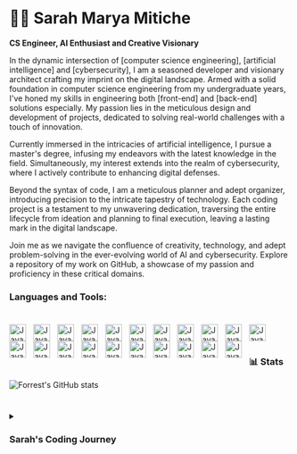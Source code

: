 # 👩‍💻 Sarah Marya Mitiche
**CS Engineer, AI Enthusiast and Creative Visionary**

In the dynamic intersection of [computer science engineering], [artificial intelligence] and [cybersecurity], I am a seasoned developer and visionary architect crafting my imprint on the digital landscape. Armed with a solid foundation in computer science engineering from my undergraduate years, I've honed my skills in engineering both [front-end] and [back-end] solutions especially. My passion lies in the meticulous design and development of projects, dedicated to solving real-world challenges with a touch of innovation.

Currently immersed in the intricacies of artificial intelligence, I pursue a master's degree, infusing my endeavors with the latest knowledge in the field. Simultaneously, my interest extends into the realm of cybersecurity, where I actively contribute to enhancing digital defenses.

Beyond the syntax of code, I am a meticulous planner and adept organizer, introducing precision to the intricate tapestry of technology. Each coding project is a testament to my unwavering dedication, traversing the entire lifecycle from ideation and planning to final execution, leaving a lasting mark in the digital landscape.

Join me as we navigate the confluence of creativity, technology, and adept problem-solving in the ever-evolving world of AI and cybersecurity. Explore a repository of my work on GitHub, a showcase of my passion and proficiency in these critical domains.

### Languages and Tools:
#

<img align="left" alt="Java" width="30px" style="padding-right:10px;" src="https://cdn.jsdelivr.net/gh/devicons/devicon/icons/python/python-plain.svg" />
<img align="left" alt="Java" width="30px" style="padding-right:10px;" src="https://cdn.jsdelivr.net/gh/devicons/devicon/icons/java/java-original.svg"/>
<img align="left" alt="Java" width="30px" style="padding-right:10px;" src="https://cdn.jsdelivr.net/gh/devicons/devicon/icons/jupyter/jupyter-original-wordmark.svg"/>
<img align="left" alt="Java" width="30px" style="padding-right:10px;" src="https://cdn.jsdelivr.net/gh/devicons/devicon/icons/spring/spring-original.svg" />
<img align="left" alt="Java" width="30px" style="padding-right:10px;" src="https://cdn.jsdelivr.net/gh/devicons/devicon/icons/typescript/typescript-plain.svg" />
<img align="left" alt="Java" width="30px" style="padding-right:10px;" src="https://cdn.jsdelivr.net/gh/devicons/devicon/icons/angularjs/angularjs-plain.svg" />
<img align="left" alt="Java" width="30px" style="padding-right:10px;" src="https://cdn.jsdelivr.net/gh/devicons/devicon/icons/git/git-original.svg" />
<img align="left" alt= "Java" width="30px" style="padding-right:10px;" src="https://cdn.jsdelivr.net/gh/devicons/devicon/icons/linux/linux-original.svg" />
<img align="left" alt="Java" width="30px" style="padding-right:10px;" src="https://cdn.jsdelivr.net/gh/devicons/devicon/icons/htm15/html5-plain.svg" />
<img align="left" alt="Java" width="30px" style="padding-right:10px;" src="https://cdn.jsdelivr.net/gh/devicons/devicon/icons/css3/css3-plain.svg" />
<img align="left" alt="Java" width="30px" style="padding-right:10px;" src="https://cdn.jsdelivr.net/gh/devicons/devicon/icons/javascript/javascript-plain.svg" />
<img align="left" alt="Java" width="30px" style="padding-right:10px;" src="https://cdn.jsdelivr.net/gh/devicons/devicon/icons/react/react-original.svg" />
<img align="left" alt="Java" width="30px" style="padding-right:10px;" src="https://cdn.jsdelivr.net/gh/devicons/devicon/icons/nodejs/nodejs-original.svg" />
<img align="left" alt="Java" width="30px" style="padding-right:10px;" src="https://cdn.jsdelivr.net/gh/devicons/devicon/icons/cplusplus/cplusplus-line.svg" />
<img align="left" alt="Java" width="30px" style="padding-right:10px;" src="https://cdn.jsdelivr.net/gh/devicons/devicon/icons/github/github-original.svg" />
<img align="left" alt="Java" width="30px" style="padding-right:10px;" src="https://cdn.jsdelivr.net/gh/devicons/devicon/icons/gradle/gradle-plain.svg" />
<img align="left" alt="Java" width="30px" style="padding-right:10px;" src="https://cdn.jsdelivr.net/gh/devicons/devicon/icons/bash/bash-original.svg" />
<img align="left" alt="Java" width="30px" style="padding-right:10px;" src="https://cdn.jsdelivr.net/gh/devicons/devicon/icons/flask/flask-original-wordmark.svg" />
<img align="left" alt="Java" width="30px" style="padding-right:10px;" src="https://cdn.jsdelivr.net/gh/devicons/devicon/icons/mongodb/mongodb-original-wordmark.svg" />
<img align="left" alt="Java" width="30px" style="padding-right:10px;" src="https://cdn.jsdelivr.net/gh/devicons/devicon/icons/gitlab/gitlab-original-wordmark.svg" />
<img align="left" alt="Java" width="30px" style="padding-right:10px;" src="https://cdn.jsdelivr.net/gh/devicons/devicon/icons/mysql/mysql-original-wordmark.svg" />
<br />


#
### 📊 Stats

![Forrest's GitHub stats](https://github-readme-stats.vercel.app/api?username=sarahmaryamitiche&show_icons=true&theme=radical)

#

<details>
  <summary><h3> Sarah's Coding Journey</h3></summary>
  Embarking on my coding journey as a curious [computer science engineering] student, I cultivated a fervent passion for delving into the intricate world of programming. From the foundational realms of code, Unix, Linux, and theory, I navigated the landscape with a hunger for knowledge. Mastering the basics of algorithmics allowed me to seamlessly translate critical problem-solving into efficient algorithms and subsequently into code in different languages. Starting with languages like Pascal, C, and eventually embracing the versatility of Java and Python, I set a goal to excel in both domains, a commitment that has brought me to my current standing. Throughout my academic journey, I complemented my learning with online courses, shaping my skills in full-stack development, with proficiency in both [backend and frontend technologies].
  
  As my journey unfolded, I explored the realms of [data science] and [data engineering], actively participating in courses that enriched my expertise. I even took on the role of a junior data scientist for six months, gaining practical experience in the application of data-driven insights. One of my distinctive strengths lies in my proficiency with unit testing across various languages and my dedication to crafting clean, refactored code.
  
  Currently, I am pursuing a master's degree in [artificial intelligence], an exciting frontier that melds my passion for coding with the transformative power of [machine learning]. This academic pursuit not only refines my theoretical understanding of AI but also fuels my commitment to integrating cutting-edge techniques into practical coding applications. As I delve deeper into the intricacies of AI, I am poised to harness its potential to revolutionize the way we approach complex problem-solving through innovative and intelligent coding solutions.
    
  






